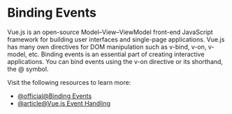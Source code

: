 # Binding Events

Vue.js is an open-source Model–View–ViewModel front-end JavaScript framework for building user interfaces and single-page applications. Vue.js has many own directives for DOM manipulation such as v-bind, v-on, v-model, etc. Binding events is an essential part of creating interactive applications. You can bind events using the v-on directive or its shorthand, the @ symbol.

Visit the following resources to learn more:

- [@official@Binding Events](https://vuejs.org/guide/essentials/event-handling)
- [@article@Vue.js Event Handling](https://www.geeksforgeeks.org/vue-js-event-handling/)
